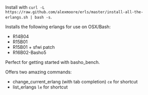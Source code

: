 Install with `curl -L https://raw.github.com/alexmoore/erls/master/install-all-the-erlangs.sh | bash -s`.

Installs the following erlangs for use on OSX/Bash:
 - R14B04
 - R15B01
 - R15B01 + sfwi patch
 - R16B02-Basho5
 
Perfect for getting started with basho_bench.

Offers two amazing commands:

 - change_current_erlang (with tab completion) `ce` for shortcut
 - list_erlangs `le` for shortcut
